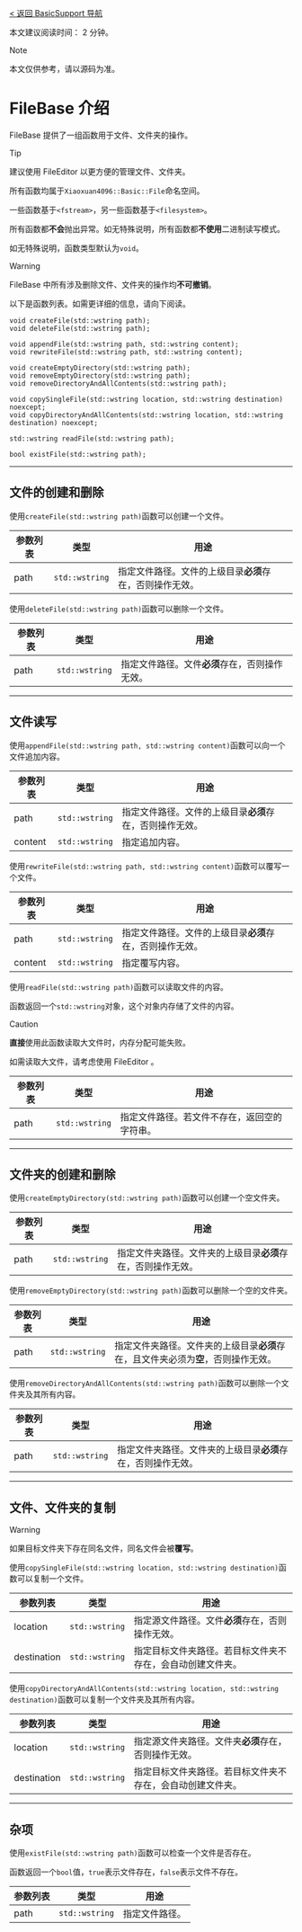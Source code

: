 [< 返回 BasicSupport 导航](../BasicSupport-导航)

本文建议阅读时间： 2 分钟。
> [!NOTE]
> 本文仅供参考，请以源码为准。

# FileBase 介绍
FileBase 提供了一组函数用于文件、文件夹的操作。
> [!TIP]
> 建议使用 FileEditor 以更方便的管理文件、文件夹。

所有函数均属于`Xiaoxuan4096::Basic::File`命名空间。

一些函数基于`<fstream>`，另一些函数基于`<filesystem>`。

所有函数都**不会**抛出异常。如无特殊说明，所有函数都**不使用**二进制读写模式。

如无特殊说明，函数类型默认为`void`。
> [!WARNING]
> FileBase 中所有涉及删除文件、文件夹的操作均**不可撤销**。

以下是函数列表。如需更详细的信息，请向下阅读。
```
void createFile(std::wstring path);
void deleteFile(std::wstring path);

void appendFile(std::wstring path, std::wstring content);
void rewriteFile(std::wstring path, std::wstring content);

void createEmptyDirectory(std::wstring path);
void removeEmptyDirectory(std::wstring path);
void removeDirectoryAndAllContents(std::wstring path);

void copySingleFile(std::wstring location, std::wstring destination) noexcept;
void copyDirectoryAndAllContents(std::wstring location, std::wstring destination) noexcept;

std::wstring readFile(std::wstring path);

bool existFile(std::wstring path);
```
---
## 文件的创建和删除
使用`createFile(std::wstring path)`函数可以创建一个文件。

|参数列表|类型|用途|
|---|---|---|
|path|`std::wstring`|指定文件路径。文件的上级目录**必须**存在，否则操作无效。|

使用`deleteFile(std::wstring path)`函数可以删除一个文件。

|参数列表|类型|用途|
|---|---|---|
|path|`std::wstring`|指定文件路径。文件**必须**存在，否则操作无效。|

---
## 文件读写
使用`appendFile(std::wstring path, std::wstring content)`函数可以向一个文件追加内容。

|参数列表|类型|用途|
|---|---|---|
|path|`std::wstring`|指定文件路径。文件的上级目录**必须**存在，否则操作无效。|
|content|`std::wstring`|指定追加内容。|

使用`rewriteFile(std::wstring path, std::wstring content)`函数可以覆写一个文件。

|参数列表|类型|用途|
|---|---|---|
|path|`std::wstring`|指定文件路径。文件的上级目录**必须**存在，否则操作无效。|
|content|`std::wstring`|指定覆写内容。|

使用`readFile(std::wstring path)`函数可以读取文件的内容。

函数返回一个`std::wstring`对象，这个对象内存储了文件的内容。
> [!CAUTION]
> **直接**使用此函数读取大文件时，内存分配可能失败。
>
> 如需读取大文件，请考虑使用 FileEditor 。

|参数列表|类型|用途|
|---|---|---|
|path|`std::wstring`|指定文件路径。若文件不存在，返回空的字符串。|

---
## 文件夹的创建和删除
使用`createEmptyDirectory(std::wstring path)`函数可以创建一个空文件夹。

|参数列表|类型|用途|
|---|---|---|
|path|`std::wstring`|指定文件夹路径。文件夹的上级目录**必须**存在，否则操作无效。|

使用`removeEmptyDirectory(std::wstring path)`函数可以删除一个空的文件夹。

|参数列表|类型|用途|
|---|---|---|
|path|`std::wstring`|指定文件夹路径。文件夹的上级目录**必须**存在，且文件夹必须为**空**，否则操作无效。|

使用`removeDirectoryAndAllContents(std::wstring path)`函数可以删除一个文件夹及其所有内容。

|参数列表|类型|用途|
|---|---|---|
|path|`std::wstring`|指定文件夹路径。文件夹的上级目录**必须**存在，否则操作无效。|

---
## 文件、文件夹的复制
> [!WARNING]
> 如果目标文件夹下存在同名文件，同名文件会被**覆写**。

使用`copySingleFile(std::wstring location, std::wstring destination)`函数可以复制一个文件。

|参数列表|类型|用途|
|---|---|---|
|location|`std::wstring`|指定源文件路径。文件**必须**存在，否则操作无效。|
|destination|`std::wstring`|指定目标文件夹路径。若目标文件夹不存在，会自动创建文件夹。|

使用`copyDirectoryAndAllContents(std::wstring location, std::wstring destination)`函数可以复制一个文件夹及其所有内容。

|参数列表|类型|用途|
|---|---|---|
|location|`std::wstring`|指定源文件夹路径。文件夹**必须**存在，否则操作无效。|
|destination|`std::wstring`|指定目标文件夹路径。若目标文件夹不存在，会自动创建文件夹。|

---
## 杂项
使用`existFile(std::wstring path)`函数可以检查一个文件是否存在。

函数返回一个`bool`值，`true`表示文件存在，`false`表示文件不存在。

|参数列表|类型|用途|
|---|---|---|
|path|`std::wstring`|指定文件路径。|